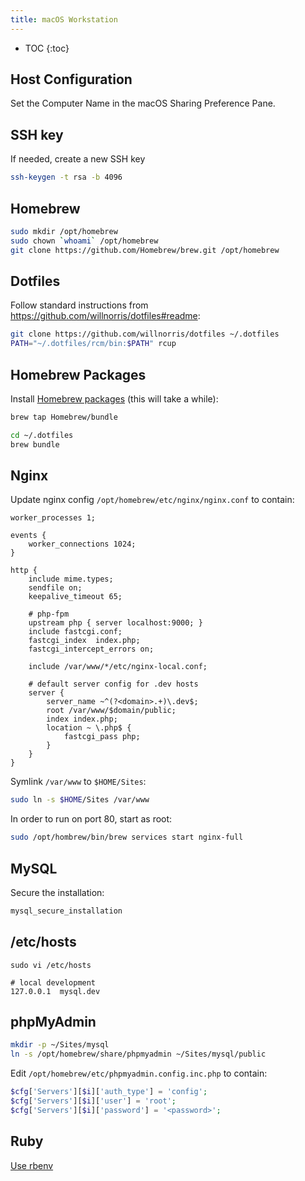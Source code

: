 ```yaml
---
title: macOS Workstation
---
```


* TOC
{:toc}

## Host Configuration ##

Set the Computer Name in the macOS Sharing Preference Pane.

## SSH key ##

If needed, create a new SSH key

``` sh
ssh-keygen -t rsa -b 4096
```

## Homebrew ##

``` sh
sudo mkdir /opt/homebrew
sudo chown `whoami` /opt/homebrew
git clone https://github.com/Homebrew/brew.git /opt/homebrew
```

## Dotfiles ##

Follow standard instructions from <https://github.com/willnorris/dotfiles#readme>:

``` sh
git clone https://github.com/willnorris/dotfiles ~/.dotfiles
PATH="~/.dotfiles/rcm/bin:$PATH" rcup
```

## Homebrew Packages ##

Install [Homebrew packages](https://github.com/willnorris/dotfiles/blob/master/Brewfile) (this will
take a while):

``` sh
brew tap Homebrew/bundle

cd ~/.dotfiles
brew bundle
```

## Nginx ##

Update nginx config `/opt/homebrew/etc/nginx/nginx.conf` to contain:

``` nginx
worker_processes 1;

events {
    worker_connections 1024;
}

http {
    include mime.types;
    sendfile on;
    keepalive_timeout 65;

    # php-fpm
    upstream php { server localhost:9000; }
    include fastcgi.conf;
    fastcgi_index  index.php;
    fastcgi_intercept_errors on;

    include /var/www/*/etc/nginx-local.conf;

    # default server config for .dev hosts
    server {
        server_name ~^(?<domain>.+)\.dev$;
        root /var/www/$domain/public;
        index index.php;
        location ~ \.php$ {
            fastcgi_pass php;
        }
    }
}
```

Symlink `/var/www` to `$HOME/Sites`:

``` sh
sudo ln -s $HOME/Sites /var/www
```

In order to run on port 80, start as root:

``` sh
sudo /opt/hombrew/bin/brew services start nginx-full
```

## MySQL ##

Secure the installation:

``` sh
mysql_secure_installation
```

## /etc/hosts ##

```
sudo vi /etc/hosts

# local development
127.0.0.1  mysql.dev
```

## phpMyAdmin ##

``` sh
mkdir -p ~/Sites/mysql
ln -s /opt/homebrew/share/phpmyadmin ~/Sites/mysql/public
```

Edit `/opt/homebrew/etc/phpmyadmin.config.inc.php` to contain:

``` php
$cfg['Servers'][$i]['auth_type'] = 'config';
$cfg['Servers'][$i]['user'] = 'root';
$cfg['Servers'][$i]['password'] = '<password>';
```

## Ruby ##

[Use rbenv](https://github.com/sstephenson/rbenv)
